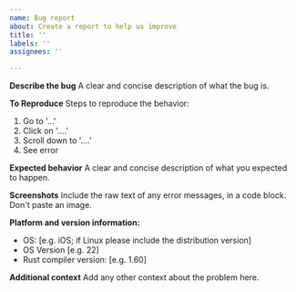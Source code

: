 ```yaml
---
name: Bug report
about: Create a report to help us improve
title: ''
labels: ''
assignees: ''

---
```


**Describe the bug**
A clear and concise description of what the bug is.

**To Reproduce**
Steps to reproduce the behavior:
1. Go to '...'
2. Click on '....'
3. Scroll down to '....'
4. See error

**Expected behavior**
A clear and concise description of what you expected to happen.

**Screenshots**
Include the raw text of any error messages, in a code block.  Don't paste an image.

**Platform and version information:**
 - OS: [e.g. iOS; if Linux please include the distribution version]
 - OS Version [e.g. 22]
- Rust compiler version: [e.g. 1.60]

**Additional context**
Add any other context about the problem here.
